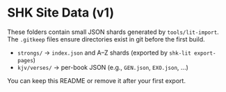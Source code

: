 # SHK Site Data (v1)

These folders contain small JSON shards generated by `tools/lit-import`.
The `.gitkeep` files ensure directories exist in git before the first build.

- `strongs/` → `index.json` and A–Z shards (exported by `shk-lit export-pages`)
- `kjv/verses/` → per-book JSON (e.g., `GEN.json`, `EXO.json`, ...)

You can keep this README or remove it after your first export.
